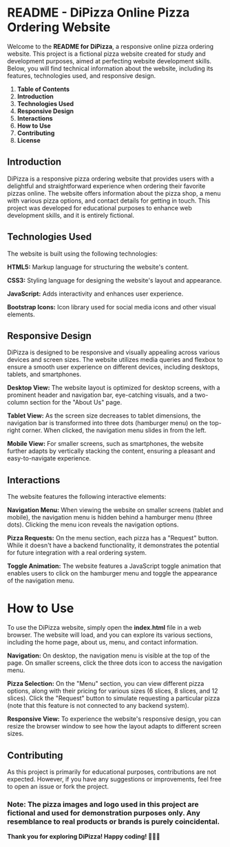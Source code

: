 # README - DiPizza Online Pizza Ordering Website
Welcome to the **README for DiPizza**, a responsive online pizza ordering website. This project is a fictional pizza website created for study and development purposes, aimed at perfecting website development skills. Below, you will find technical information about the website, including its features, technologies used, and responsive design.

1. **Table of Contents**
2. **Introduction**
3. **Technologies Used**
4. **Responsive Design**
5. **Interactions**
6. **How to Use**
7. **Contributing**
8. **License**

## Introduction
DiPizza is a responsive pizza ordering website that provides users with a delightful and straightforward experience when ordering their favorite pizzas online. The website offers information about the pizza shop, a menu with various pizza options, and contact details for getting in touch. This project was developed for educational purposes to enhance web development skills, and it is entirely fictional.

## Technologies Used
The website is built using the following technologies:

**HTML5:** Markup language for structuring the website's content.

**CSS3:** Styling language for designing the website's layout and appearance.

**JavaScript:** Adds interactivity and enhances user experience.

**Bootstrap Icons:** Icon library used for social media icons and other visual elements.

## Responsive Design
DiPizza is designed to be responsive and visually appealing across various devices and screen sizes. The website utilizes media queries and flexbox to ensure a smooth user experience on different devices, including desktops, tablets, and smartphones.

**Desktop View:** The website layout is optimized for desktop screens, with a prominent header and navigation bar, eye-catching visuals, and a two-column section for the "About Us" page.

**Tablet View:** As the screen size decreases to tablet dimensions, the navigation bar is transformed into three dots (hamburger menu) on the top-right corner. When clicked, the navigation menu slides in from the left.

**Mobile View:** For smaller screens, such as smartphones, the website further adapts by vertically stacking the content, ensuring a pleasant and easy-to-navigate experience.

## Interactions
The website features the following interactive elements:

**Navigation Menu:** When viewing the website on smaller screens (tablet and mobile), the navigation menu is hidden behind a hamburger menu (three dots). Clicking the menu icon reveals the navigation options.

**Pizza Requests:** On the menu section, each pizza has a "Request" button. While it doesn't have a backend functionality, it demonstrates the potential for future integration with a real ordering system.

**Toggle Animation:** The website features a JavaScript toggle animation that enables users to click on the hamburger menu and toggle the appearance of the navigation menu.

# How to Use
To use the DiPizza website, simply open the **index.html** file in a web browser. The website will load, and you can explore its various sections, including the home page, about us, menu, and contact information.

**Navigation:** On desktop, the navigation menu is visible at the top of the page. On smaller screens, click the three dots icon to access the navigation menu.

**Pizza Selection:** On the "Menu" section, you can view different pizza options, along with their pricing for various sizes (6 slices, 8 slices, and 12 slices). Click the "Request" button to simulate requesting a particular pizza (note that this feature is not connected to any backend system).

**Responsive View:** To experience the website's responsive design, you can resize the browser window to see how the layout adapts to different screen sizes.

## Contributing
As this project is primarily for educational purposes, contributions are not expected. However, if you have any suggestions or improvements, feel free to open an issue or fork the project.

### **Note:** The pizza images and logo used in this project are fictional and used for demonstration purposes only. Any resemblance to real products or brands is purely coincidental.

**Thank you for exploring DiPizza! Happy coding! 🍕🍕🍕**
